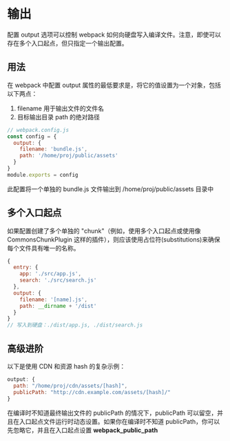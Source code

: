 # 输出

配置 output 选项可以控制 webpack 如何向硬盘写入编译文件。注意，即使可以存在多个入口起点，但只指定一个输出配置。

## 用法

在 webpack 中配置 output 属性的最低要求是，将它的值设置为一个对象，包括以下两点：

1. filename 用于输出文件的文件名
2. 目标输出目录 path 的绝对路径

```js
// webpack.config.js
const config = {
  output: {
    filename: 'bundle.js',
    path: '/home/proj/public/assets'
  }
}
module.exports = config
```

此配置将一个单独的 bundle.js 文件输出到 /home/proj/public/assets 目录中

## 多个入口起点

如果配置创建了多个单独的 "chunk"（例如，使用多个入口起点或使用像 CommonsChunkPlugin 这样的插件），则应该使用占位符(substitutions)来确保每个文件具有唯一的名称。

```js
{
  entry: {
    app: './src/app.js',
    search: './src/search.js'
  },
  output: {
    filename: '[name].js',
    path: __dirname + '/dist'
  }
}
// 写入到硬盘：./dist/app.js, ./dist/search.js
```

## 高级进阶

以下是使用 CDN 和资源 hash 的复杂示例：

```js
output: {
  path: "/home/proj/cdn/assets/[hash]",
  publicPath: "http://cdn.example.com/assets/[hash]/"
}
```
在编译时不知道最终输出文件的 publicPath 的情况下，publicPath 可以留空，并且在入口起点文件运行时动态设置。如果你在编译时不知道 publicPath，你可以先忽略它，并且在入口起点设置 __webpack_public_path__

